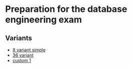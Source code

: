 # Preparation for the database engineering exam

## Variants
- [8 variant simple](./src/8-variant-simple/README.md)
- [36 variant](./src/36-variant/README.md)
- [custom 1](./src/custom-1/README.md)
